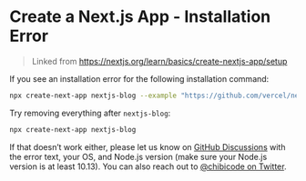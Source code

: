 # Create a Next.js App - Installation Error

> Linked from https://nextjs.org/learn/basics/create-nextjs-app/setup

If you see an installation error for the following installation command:

```bash
npx create-next-app nextjs-blog --example "https://github.com/vercel/next-learn/tree/master/basics/learn-starter"
```

Try removing everything after `nextjs-blog`:

```bash
npx create-next-app nextjs-blog
```

If that doesn’t work either, please let us know on [GitHub Discussions](https://github.com/vercel/next.js/discussions) with the error text, your OS, and Node.js version (make sure your Node.js version is at least 10.13). You can also reach out to [@chibicode on Twitter](https://twitter.com/chibicode).
